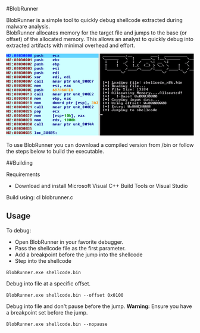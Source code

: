 #BlobRunner 

BlobRunner is a simple tool to quickly debug shellcode extracted during malware analysis.  
BlobRunner allocates memory for the target file and jumps to the base (or offset) of the allocated memory. This allows
an analyst to quickly debug into extracted artifacts with minimal overhead and effort. 

![BlobRunner Sample](br.png "BlobRunner")

To use BlobRunner you can download a compiled version from /bin or follow the steps below to build the executable.

##Building

Requirements
 - Download and install Microsoft Visual C++ Build Tools or Visual Studio 

Build using: cl blobrunner.c
 
## Usage

To debug: 

 - Open BlobRunner in your favorite debugger.
 - Pass the shellcode file as the first parameter. 
 - Add a breakpoint before the jump into the shellcode 
 - Step into the shellcode 
 
```
BlobRunner.exe shellcode.bin
```

Debug into file at a specific offset.

```
BlobRunner.exe shellcode.bin --offset 0x0100
```

Debug into file and don't pause before the jump. __Warning:__ Ensure you have a breakpoint set before the jump.

```
BlobRunner.exe shellcode.bin --nopause
```

